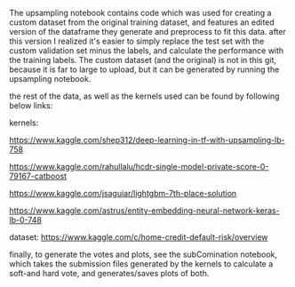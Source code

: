 The upsampling notebook contains code which was used for creating a custom dataset from the original training dataset, 
and features an edited version of the dataframe they generate and preprocess to fit this data.
after this version I realized it's easier to simply replace the test set with the custom validation set minus the labels,
and calculate the performance with the training labels. The custom dataset (and the original) is not in this git,
because it is far to large to upload, but it can be generated by running the upsampling notebook. 

the rest of the data, as well as the kernels used can be found by following below links:

kernels:

https://www.kaggle.com/shep312/deep-learning-in-tf-with-upsampling-lb-758

https://www.kaggle.com/rahullalu/hcdr-single-model-private-score-0-79167-catboost

https://www.kaggle.com/jsaguiar/lightgbm-7th-place-solution

https://www.kaggle.com/astrus/entity-embedding-neural-network-keras-lb-0-748

dataset:
https://www.kaggle.com/c/home-credit-default-risk/overview

finally, to generate the votes and plots, see the subComination notebook, which takes the submission files
generated by the kernels to calculate a soft-and hard vote, and generates/saves plots of both.
